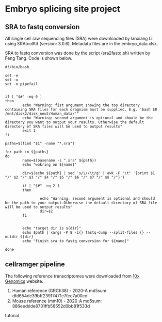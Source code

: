 # Embryo splicing site project


## SRA to fastq conversion

All single cell raw sequencing files (SRA) were downloaded by lanxiang Li using SRAtoolKit (version: 3.0.6). Metadata files are in the embryo_data.xlsx.

SRA to fastq conversion was done by the script (sra2fastq.sh) written by Feng Tang. Code is shown below. 

	#!/bin/bash

	set -e
	set -u
	set -o pipefail


	if [ "$#" -eq 0 ]
	then
        	echo "Warning: fist argument showing the top directory containing SRA files for each oragnism must be supplied. E.g. 'bash $0 /mnt/disk2/disk_new2/Human_data/'"
        	echo "Warning: second argument is optional and should be the directory you want to output your results. Otherwise the default directory of SRA files will be used to output results"
        	exit 1
	fi

	paths=$(find "$1" -name "*.sra")

	for path in ${paths}
	do
        	name=$(basename -s ".sra" ${path})
        	echo "wokring on ${name}"

        	dir=$(echo ${path} | sed 's/\//\t/g' | awk -F "\t" '{print $1 "/" $2 "/" $3 "/" $4 "/" $5 "/" $6 "/" $7 "/" $8 "/"}')

        	if [ "$#" -eq 2 ]
        	then

                	echo "Warning: second argument is optional and should be the path to your output.Otherwise the default directory of SRA file will be used to output results"
                	dir=$2
        	fi


        	echo "target dir is ${dir}"
        	echo $path | xargs -P 8 -I{} fastq-dump --split-files {} --outdir ${dir}
        	echo "finish sra to fastq conversion for ${mame}"

	done


## cellramger pipeline

The following reference transcriptomes were downloaded from [10x Genomics](https://www.10xgenomics.com/support/software/cell-ranger/downloads#reference-downloads) website. 

1. Human reference (GRCh38) - 2020-A  md5sum: dfd654de39bff23917471e7fcc7a00cd
2. Mouse reference (mm10) - 2020-A  md5sum: 886eeddde8731ffb58552d0bb81f533d 		

tutorial
